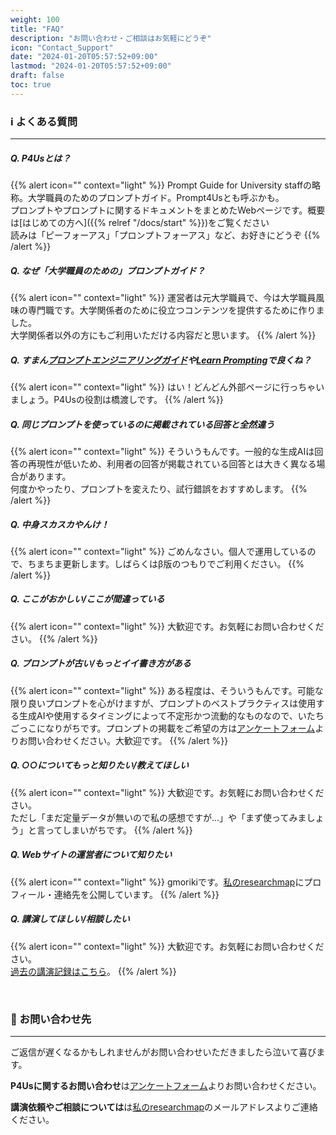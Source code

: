 ```yaml
---
weight: 100
title: "FAQ"
description: "お問い合わせ・ご相談はお気軽にどうぞ"
icon: "Contact_Support"
date: "2024-01-20T05:57:52+09:00"
lastmod: "2024-01-20T05:57:52+09:00"
draft: false
toc: true
---
```


### ℹ️ よくある質問
---

##### Q. P4Usとは？  
{{% alert icon="" context="light" %}}
Prompt Guide for University staffの略称。大学職員のためのプロンプトガイド。Prompt4Usとも呼ぶかも。  
プロンプトやプロンプトに関するドキュメントをまとめたWebページです。概要は[はじめての方へ]({{% relref "/docs/start" %}})をご覧ください  
読みは「ピーフォーアス」「プロンプトフォーアス」など、お好きにどうぞ
{{% /alert %}}

##### Q. なぜ「大学職員のための」プロンプトガイド？  
{{% alert icon="" context="light" %}}
運営者は元大学職員で、今は大学職員風味の専門職です。大学関係者のために役立つコンテンツを提供するために作りました。  
大学関係者以外の方にもご利用いただける内容だと思います。
{{% /alert %}}

##### Q. すまん[プロンプトエンジニアリングガイド](https://www.promptingguide.ai/)や[Learn Prompting](https://learnprompting.org/docs/intro)で良くね？
{{% alert icon="" context="light" %}}
はい！どんどん外部ページに行っちゃいましょう。P4Usの役割は橋渡しです。
{{% /alert %}}

##### Q. 同じプロンプトを使っているのに掲載されている回答と全然違う  
{{% alert icon="" context="light" %}}
そういうもんです。一般的な生成AIは回答の再現性が低いため、利用者の回答が掲載されている回答とは大きく異なる場合があります。  
何度かやったり、プロンプトを変えたり、試行錯誤をおすすめします。
{{% /alert %}}

##### Q. 中身スカスカやんけ！  
{{% alert icon="" context="light" %}}
ごめんなさい。個人で運用しているので、ちまちま更新します。しばらくはβ版のつもりでご利用ください。
{{% /alert %}}

##### Q. ここがおかしい/ここが間違っている  
{{% alert icon="" context="light" %}}
大歓迎です。お気軽にお問い合わせください。
{{% /alert %}}

##### Q. プロンプトが古い/もっとイイ書き方がある  
{{% alert icon="" context="light" %}}
ある程度は、そういうもんです。可能な限り良いプロンプトを心がけますが、プロンプトのベストプラクティスは使用する生成AIや使用するタイミングによって不定形かつ流動的なものなので、いたちごっこになりがちです。プロンプトの掲載をご希望の方は[アンケートフォーム](https://docs.google.com/forms/d/14lju_Eyg6bs00HjQsTsR8H-PT3gP9HMoScRUkehHF2k/edit)よりお問い合わせください。大歓迎です。
{{% /alert %}}

##### Q. ○○についてもっと知りたい/教えてほしい  
{{% alert icon="" context="light" %}}
大歓迎です。お気軽にお問い合わせください。  
ただし「まだ定量データが無いので私の感想ですが...」や「まず使ってみましょう」と言ってしまいがちです。
{{% /alert %}}

##### Q. Webサイトの運営者について知りたい  
{{% alert icon="" context="light" %}}
gmorikiです。[私のresearchmap](https://researchmap.jp/gmoriki)にプロフィール・連絡先を公開しています。
{{% /alert %}}

##### Q. 講演してほしい/相談したい  
{{% alert icon="" context="light" %}}
大歓迎です。お気軽にお問い合わせください。  
[過去の講演記録はこちら](https://researchmap.jp/gmoriki/presentations)。
{{% /alert %}}

<br>

### 📧 お問い合わせ先
---

ご返信が遅くなるかもしれませんがお問い合わせいただきましたら泣いて喜びます。

**P4Usに関するお問い合わせ**は[アンケートフォーム](https://docs.google.com/forms/d/14lju_Eyg6bs00HjQsTsR8H-PT3gP9HMoScRUkehHF2k/edit)よりお問い合わせください。  

**講演依頼やご相談については**は[私のresearchmap](https://researchmap.jp/gmoriki)のメールアドレスよりご連絡ください。